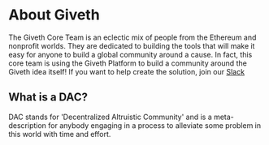 # About Giveth

The Giveth Core Team is an eclectic mix of people from the Ethereum and nonprofit worlds. They are dedicated to building the tools that will make it easy for anyone to build a global community around a cause. In fact, this core team is using the Giveth Platform to build a community around the Giveth idea itself! If you want to help create the solution, join our [Slack](http://slack.giveth.io/)

## What is a DAC?

DAC stands for 'Decentralized Altruistic Community' and is a meta-description for anybody engaging in a process to alleviate some problem in this world with time and effort.
